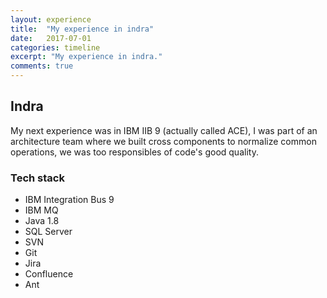 ```yaml
---
layout: experience
title:  "My experience in indra"
date:   2017-07-01
categories: timeline
excerpt: "My experience in indra."
comments: true
---
```


## Indra

My next experience was in IBM IIB 9 (actually called ACE), I was part of an architecture team where we built cross components to normalize common operations, we was too responsibles of code's good quality.

### Tech stack

- IBM Integration Bus 9
- IBM MQ
- Java 1.8
- SQL Server
- SVN
- Git
- Jira
- Confluence
- Ant